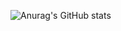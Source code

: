 ![Anurag's GitHub stats](https://github-readme-stats.vercel.app/api?username=eyalk007&show_icons=true&theme=transparent)
